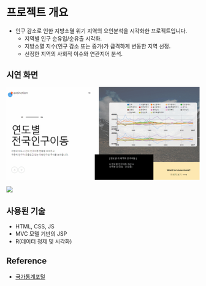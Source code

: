 # 프로젝트 개요
- 인구 감소로 인한 지방소멸 위기 지역의 요인분석을 시각화한 프로젝트입니다.
  - 지역별 인구 순유입/순유출 시각화.
  - 지방소멸 지수(인구 감소 또는 증가)가 급격하게 변동한 지역 선정.
  - 선정한 지역의 사회적 이슈와 연관지어 분석.

## 시연 화면

![](Intro1.gif)

![](Intro2.gif)

## 사용된 기술
- HTML, CSS, JS
- MVC 모델 기반의 JSP
- R(데이터 정제 및 시각화)

## Reference
- [국가통계포털](http://kosis.kr/index/index.do)